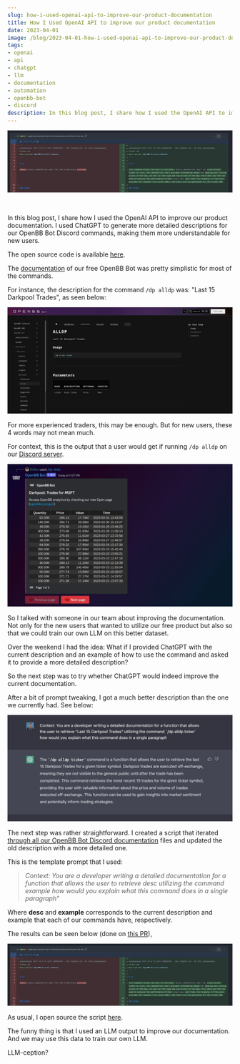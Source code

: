 ```yaml
---
slug: how-i-used-openai-api-to-improve-our-product-documentation
title: How I Used OpenAI API to improve our product documentation
date: 2023-04-01
image: /blog/2023-04-01-how-i-used-openai-api-to-improve-our-product-documentation.png
tags:
- openai
- api
- chatgpt
- llm
- documentation
- automation
- openbb-bot
- discord
description: In this blog post, I share how I used the OpenAI API to improve our product documentation. I used ChatGPT to generate more detailed descriptions for our OpenBB Bot Discord commands, making them more understandable for new users.
---
```




<p align="center">
    <img width="600" src="/blog/2023-04-01-how-i-used-openai-api-to-improve-our-product-documentation.png"/>
</p>

<br />

In this blog post, I share how I used the OpenAI API to improve our product documentation. I used ChatGPT to generate more detailed descriptions for our OpenBB Bot Discord commands, making them more understandable for new users.

The open source code is available [here](https://github.com/DidierRLopes/improve-documentation-using-openai).

<!-- truncate -->

<div style={{borderTop: '1px solid #0088CC', margin: '1.5em 0'}} />

The [documentation](https://docs.openbb.co/bot/reference/discord) of our free OpenBB Bot was pretty simplistic for most of the commands.

For instance, the description for the command `/dp alldp` was: "Last 15 Darkpool Trades", as seen below:

![image](/blog/2023-04-01-how-i-used-openai-api-to-improve-our-product-documentation_1.png)

For more experienced traders, this may be enough. But for new users, these 4 words may not mean much.

For context, this is the output that a user would get if running `/dp alldp` on our [Discord server](https://openbb.co/discord).

![image](/blog/2023-04-01-how-i-used-openai-api-to-improve-our-product-documentation_2.png)

So I talked with someone in our team about improving the documentation. Not only for the new users that wanted to utilize our free product but also so that we could train our own LLM on this better dataset.

Over the weekend I had the idea: What if I provided ChatGPT with the current description and an example of how to use the command and asked it to provide a more detailed description?

So the next step was to try whether ChatGPT would indeed improve the current documentation.

After a bit of prompt tweaking, I got a much better description than the one we currently had. See below:

![image](/blog/2023-04-01-how-i-used-openai-api-to-improve-our-product-documentation_3.png)

The next step was rather straightforward. I created a script that iterated [through all our OpenBB Bot Discord documentation](https://github.com/OpenBB-finance/OpenBBTerminal) files and updated the old description with a more detailed one.

This is the template prompt that I used:

> _Context: You are a developer writing a detailed documentation for a function that allows the user to retrieve desc utilizing the command example how would you explain what this command does in a single paragraph”_

Where **desc** and **example** corresponds to the current description and example that each of our commands have, respectively.

The results can be seen below (done on [this PR](https://github.com/OpenBB-finance/OpenBBTerminal/pull/4657)),

![image](/blog/2023-04-01-how-i-used-openai-api-to-improve-our-product-documentation_4.png)

As usual, I open source the script [here](https://github.com/DidierRLopes/improve-documentation-using-openai).

The funny thing is that I used an LLM output to improve our documentation. And we may use this data to train our own LLM.

LLM-ception?

